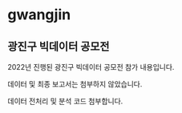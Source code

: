 # gwangjin
## 광진구 빅데이터 공모전

2022년 진행된 광진구 빅데이터 공모전 참가 내용입니다.

데이터 및 최종 보고서는 첨부하지 않았습니다.

데이터 전처리 및 분석 코드 첨부합니다.
